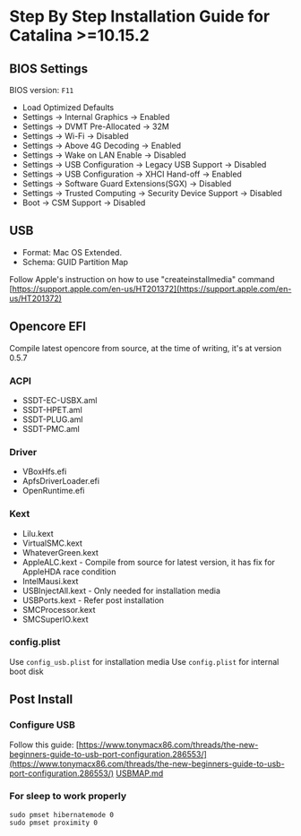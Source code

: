 # Step By Step Installation Guide for Catalina >=10.15.2

## BIOS Settings

BIOS version: `F11`

- Load Optimized Defaults
- Settings -> Internal Graphics -> Enabled
- Settings -> DVMT Pre-Allocated -> 32M
- Settings -> Wi-Fi -> Disabled
- Settings -> Above 4G Decoding -> Enabled
- Settings -> Wake on LAN Enable -> Disabled
- Settings -> USB Configuration -> Legacy USB Support -> Disabled
- Settings -> USB Configuration -> XHCI Hand-off -> Enabled
- Settings -> Software Guard Extensions(SGX) -> Disabled
- Settings -> Trusted Computing -> Security Device Support -> Disabled
- Boot -> CSM Support -> Disabled


## USB

- Format: Mac OS Extended.
- Schema: GUID Partition Map       

Follow Apple's instruction on how to use "createinstallmedia" command [https://support.apple.com/en-us/HT201372](https://support.apple.com/en-us/HT201372)

## Opencore EFI

Compile latest opencore from source, at the time of writing, it's at version 0.5.7

### ACPI 
- SSDT-EC-USBX.aml
- SSDT-HPET.aml
- SSDT-PLUG.aml
- SSDT-PMC.aml

### Driver
- VBoxHfs.efi
- ApfsDriverLoader.efi
- OpenRuntime.efi

### Kext
- Lilu.kext
- VirtualSMC.kext
- WhateverGreen.kext
- AppleALC.kext - Compile from source for latest version, it has fix for AppleHDA race condition
- IntelMausi.kext
- USBInjectAll.kext - Only needed for installation media
- USBPorts.kext - Refer post installation
- SMCProcessor.kext
- SMCSuperIO.kext

### config.plist

Use `config_usb.plist` for installation media
Use `config.plist` for internal boot disk


## Post Install

### Configure USB
Follow this guide: [https://www.tonymacx86.com/threads/the-new-beginners-guide-to-usb-port-configuration.286553/](https://www.tonymacx86.com/threads/the-new-beginners-guide-to-usb-port-configuration.286553/)
[USBMAP.md](USBMAP.md) 


### For sleep to work properly

```
sudo pmset hibernatemode 0
sudo pmset proximity 0
```
